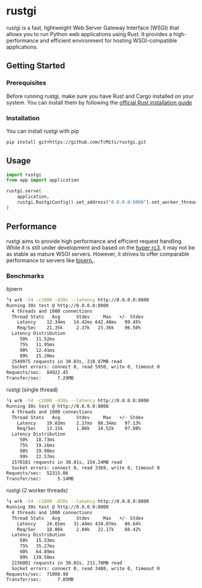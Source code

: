 # rustgi

rustgi is a fast, lightweight Web Server Gateway Interface (WSGI) that allows you to run Python web applications using Rust. It provides a high-performance and efficient environment for hosting WSGI-compatible applications.

## Getting Started

### Prerequisites

Before running rustgi, make sure you have Rust and Cargo installed on your system. You can install them by following the [official Rust installation guide](https://www.rust-lang.org/tools/install)

### Installation

You can install rustgi with pip

```sh
pip install git+https://github.com/TcMits/rustgi.git
```

## Usage

```python
import rustgi
from app import application

rustgi.serve(
    application,
    rustgi.RustgiConfig().set_address("0.0.0.0:8000").set_worker_threads(2),
)
```

## Performance

rustgi aims to provide high performance and efficient request handling. While it is still under development and based on the [hyper rc3](https://github.com/hyperium/hyper), it may not be as stable as mature WSGI servers. However, it strives to offer comparable performance to servers like [bjoern.](https://github.com/jonashaag/bjoern).

### Benchmarks

bjoern
```sh
└❯ wrk -t4 -c1000 -d30s --latency http://0.0.0.0:8000
Running 30s test @ http://0.0.0.0:8000
  4 threads and 1000 connections
  Thread Stats   Avg      Stdev     Max   +/- Stdev
    Latency    12.34ms   14.42ms 642.48ms   99.45%
    Req/Sec    21.35k     2.17k   23.36k    96.50%
  Latency Distribution
     50%   11.52ms
     75%   11.95ms
     90%   12.41ms
     99%   15.20ms
  2549975 requests in 30.03s, 218.87MB read
  Socket errors: connect 0, read 5950, write 0, timeout 0
Requests/sec:  84922.45
Transfer/sec:      7.29MB
```

rustgi (single thread)
```sh
└❯ wrk -t4 -c1000 -d30s --latency http://0.0.0.0:8000
Running 30s test @ http://0.0.0.0:8000
  4 threads and 1000 connections
  Thread Stats   Avg      Stdev     Max   +/- Stdev
    Latency    19.03ms    2.17ms  88.34ms   97.13%
    Req/Sec    13.15k     1.06k   14.52k    97.08%
  Latency Distribution
     50%   18.73ms
     75%   19.16ms
     90%   19.90ms
     99%   22.57ms
  1570181 requests in 30.01s, 154.24MB read
  Socket errors: connect 0, read 3369, write 0, timeout 0
Requests/sec:  52315.06
Transfer/sec:      5.14MB
```

rustgi (2 worker threads)
```sh
└❯ wrk -t4 -c1000 -d30s --latency http://0.0.0.0:8000
Running 30s test @ http://0.0.0.0:8000
  4 threads and 1000 connections
  Thread Stats   Avg      Stdev     Max   +/- Stdev
    Latency    24.01ms   31.44ms 434.07ms   86.64%
    Req/Sec    18.06k     2.04k   22.17k    88.42%
  Latency Distribution
     50%   15.53ms
     75%   35.27ms
     90%   64.89ms
     99%  139.58ms
  2156001 requests in 30.02s, 211.78MB read
  Socket errors: connect 0, read 3480, write 0, timeout 0
Requests/sec:  71808.98
Transfer/sec:      7.05MB
```
